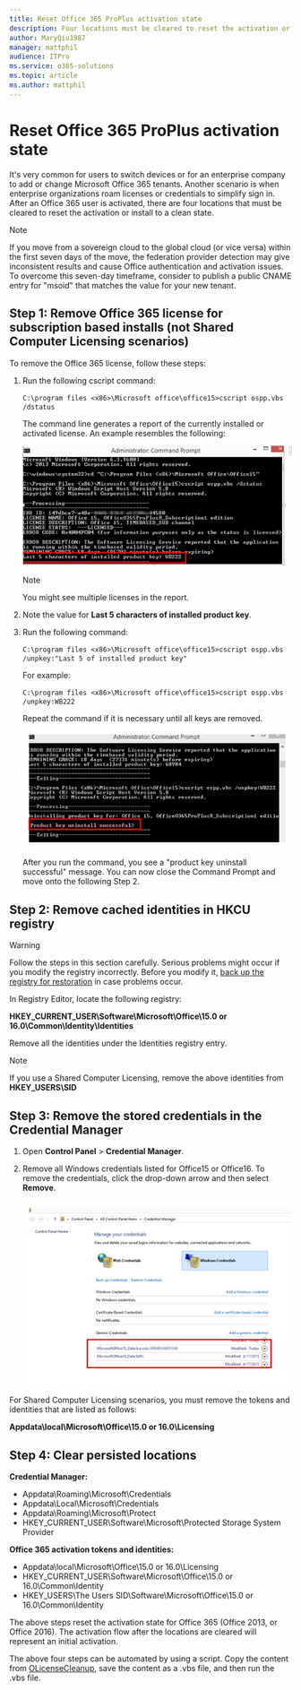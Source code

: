 ```yaml
---
title: Reset Office 365 ProPlus activation state
description: Four locations must be cleared to reset the activation or install to a clean state after Office 365 users are activated. 
author: MaryQiu1987
manager: mattphil
audience: ITPro
ms.service: o365-solutions
ms.topic: article
ms.author: mattphil
---
```


# Reset Office 365 ProPlus activation state

It's very common for users to switch devices or for an enterprise company to add or change Microsoft Office 365 tenants. Another scenario is when enterprise organizations roam licenses or credentials to simplify sign in. After an Office 365 user is activated, there are four locations that must be cleared to reset the activation or install to a clean state.  

> [!NOTE]
> If you move from a sovereign cloud to the global cloud (or vice versa) within the first seven days of the move, the federation provider detection may give inconsistent results and cause Office authentication and activation issues. To overcome this seven-day timeframe, consider to publish a public CNAME entry for "msoid" that matches the value for your new tenant.

## Step 1: Remove Office 365 license for subscription based installs (not Shared Computer Licensing scenarios)

To remove the Office 365 license, follow these steps:

1. Run the following cscript command:

   ```
   C:\program files <x86>\Microsoft office\office15>cscript ospp.vbs /dstatus
   ```

   The command line generates a report of the currently installed or activated license. An example resembles the following:

   ![Running the dstatus cscript command](./media/reset-office-365-proplus-activation-state/command.png)

   > [!NOTE]
   > You might see multiple licenses in the report.

1. Note the value for **Last 5 characters of installed product key**.
1. Run the following command:

   ```
   C:\program files <x86>\Microsoft office\office15>cscript ospp.vbs /unpkey:"Last 5 of installed product key"
   ```
   
   For example:

   ```
   C:\program files <x86>\Microsoft office\office15>cscript ospp.vbs /unpkey:WB222
   ```

   Repeat the command if it is necessary until all keys are removed.

   ![Product key uninstall successful in the command result](./media/reset-office-365-proplus-activation-state/uninstall-successful.png)
   
   After you run the command, you see a "product key uninstall successful" message. You can now close the Command Prompt and move onto the following Step 2.

## Step 2: Remove cached identities in HKCU registry

> [!WARNING]
> Follow the steps in this section carefully. Serious problems might occur if you modify the registry incorrectly. Before you modify it,  [back up the registry for restoration](https://support.microsoft.com/help/322756/how-to-back-up-and-restore-the-registry-in-windows) in case problems occur.

In Registry Editor, locate the following registry:

**HKEY_CURRENT_USER\Software\Microsoft\Office\15.0 or 16.0\Common\Identity\Identities**

Remove all the identities under the Identities registry entry.

> [!NOTE]
> If you use a Shared Computer Licensing, remove the above identities from **HKEY_USERS\SID**

## Step 3: Remove the stored credentials in the Credential Manager

1. Open **Control Panel** > **Credential Manager**.
1. Remove all Windows credentials listed for Office15 or Office16. To remove the credentials, click the drop-down arrow and then select **Remove**.

   ![Remove stored credentials in the Credential Manager](./media/reset-office-365-proplus-activation-state/remove-credentials.png)

For Shared Computer Licensing scenarios, you must remove the tokens and identities that are listed as follows:

**Appdata\local\Microsoft\Office\15.0 or 16.0\Licensing**

## Step 4: Clear persisted locations

**Credential Manager:**

- Appdata\Roaming\Microsoft\Credentials
- Appdata\Local\Microsoft\Credentials
- Appdata\Roaming\Microsoft\Protect
- HKEY_CURRENT_USER\Software\Microsoft\Protected Storage System Provider

**Office 365 activation tokens and identities:**

- Appdata\local\Microsoft\Office\15.0 or 16.0\Licensing
- HKEY_CURRENT_USER\Software\Microsoft\Office\15.0 or 16.0\Common\Identity
- HKEY_USERS\The Users SID\Software\Microsoft\Office\15.0 or 16.0\Common\Identity

The above steps reset the activation state for Office 365 (Office 2013, or Office 2016). The activation flow after the locations are cleared will represent an initial activation.

The above four steps can be automated by using a script. Copy the content from [OLicenseCleanup](https://msdnshared.blob.core.windows.net/media/2018/05/OLicenseCleanup.vbs_.txt), save the content as a .vbs file, and then run the .vbs file.